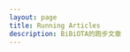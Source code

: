 ```yaml
---
layout: page
title: Running Articles
description: BiBiOTA的跑步文章
---
```


<RunningArticleList />

<script setup>
import RunningArticleList from '@theme/RunningArticleList.vue'
</script>
